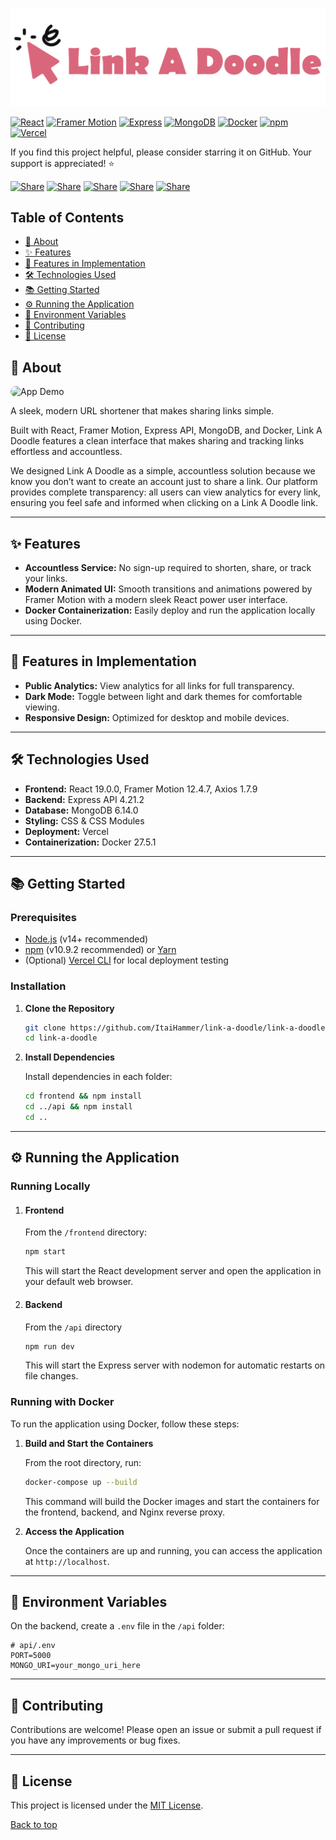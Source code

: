 <a name="top"></a>
![Link A Doodle Logo](frontend/src/icons/logo.svg 'Link A Doodle Logo')

[![React](https://img.shields.io/badge/React-19.0.0-61DAFB)](https://reactjs.org/)
[![Framer Motion](https://img.shields.io/badge/Framer%20Motion-12.4.7-FF007A)](https://www.framer.com/motion/)
[![Express](https://img.shields.io/badge/Express-4.21.2-000000)](https://expressjs.com/)
[![MongoDB](https://img.shields.io/badge/MongoDB-6.14.0-47A248)](https://www.mongodb.com/)
[![Docker](https://img.shields.io/badge/Docker-27.5.1-2496ED)](https://www.docker.com/)
[![npm](https://img.shields.io/badge/npm-10.9.2-CB3837)](https://www.npmjs.com/)
[![Vercel](https://img.shields.io/badge/Vercel-CLI-000000)](https://vercel.com/docs/cli)

If you find this project helpful, please consider starring it on GitHub. Your support is appreciated! ⭐

[![Share](https://img.shields.io/badge/share-000000?logo=x&logoColor=white)](https://x.com/intent/tweet?text=Check%20out%20this%20project%20on%20GitHub:%20https://github.com/ItaiHammer/link-a-doodle%20%23URLShortener%20%23React%20%23Express)
[![Share](https://img.shields.io/badge/share-1877F2?logo=facebook&logoColor=white)](https://www.facebook.com/sharer/sharer.php?u=https://github.com/ItaiHammer/link-a-doodle)
[![Share](https://img.shields.io/badge/share-0077B5?logo=linkedin&logoColor=white)](https://www.linkedin.com/sharing/share-offsite/?url=https://github.com/ItaiHammer/link-a-doodle)
[![Share](https://img.shields.io/badge/share-FF4500?logo=reddit&logoColor=white)](https://www.reddit.com/submit?title=Check%20out%20this%20project%20on%20GitHub:%20https://github.com/ItaiHammer/link-a-doodle)
[![Share](https://img.shields.io/badge/share-0088CC?logo=telegram&logoColor=white)](https://t.me/share/url?url=https://github.com/ItaiHammer/link-a-doodle&text=Check%20out%20this%20project%20on%20GitHub)

## Table of Contents
- [📖 About](#about)
- [✨ Features](#features)
- [🚀 Features in Implementation](#features-in-implementation)
- [🛠️ Technologies Used](#technologies-used)
- [📚 Getting Started](#getting-started)
- [⚙️ Running the Application](#running-the-application)
- [🔧 Environment Variables](#environment-variables)
- [🤝 Contributing](#contributing)
- [📜 License](#license)

## 📖 About

<img src="assets/demo.gif" alt="App Demo" width="400" height="200" style="border-radius: 10px;">

A sleek, modern URL shortener that makes sharing links simple.

Built with React, Framer Motion, Express API, MongoDB, and Docker, Link A Doodle features a clean interface that makes sharing and tracking links effortless and accountless.

We designed Link A Doodle as a simple, accountless solution because we know you don’t want to create an account just to share a link. Our platform provides complete transparency: all users can view analytics for every link, ensuring you feel safe and informed when clicking on a Link A Doodle link.

---

## ✨ Features

-   **Accountless Service:** No sign-up required to shorten, share, or track your links.
-   **Modern Animated UI:** Smooth transitions and animations powered by Framer Motion with a modern sleek React power user interface.
-   **Docker Containerization:** Easily deploy and run the application locally using Docker.

---

## 🚀 Features in Implementation

-   **Public Analytics:** View analytics for all links for full transparency.
-   **Dark Mode:** Toggle between light and dark themes for comfortable viewing.
-   **Responsive Design:** Optimized for desktop and mobile devices.

---

## 🛠️ Technologies Used

-   **Frontend:** React 19.0.0, Framer Motion 12.4.7, Axios 1.7.9
-   **Backend:** Express API 4.21.2
-   **Database:** MongoDB 6.14.0
-   **Styling:** CSS & CSS Modules
-   **Deployment:** Vercel
-   **Containerization:** Docker 27.5.1

---

## 📚 Getting Started

### Prerequisites

-   [Node.js](https://nodejs.org/) (v14+ recommended)
-   [npm](https://www.npmjs.com/) (v10.9.2 recommended) or [Yarn](https://yarnpkg.com/)
-   (Optional) [Vercel CLI](https://vercel.com/docs/cli) for local deployment testing

### Installation

1. **Clone the Repository**

    ```bash
    git clone https://github.com/ItaiHammer/link-a-doodle/link-a-doodle.git
    cd link-a-doodle
    ```

2. **Install Dependencies**

    Install dependencies in each folder:

    ```bash
    cd frontend && npm install
    cd ../api && npm install
    cd ..
    ```

---

## ⚙️ Running the Application

### Running Locally

1. #### Frontend

    From the `/frontend` directory:

    ```bash
    npm start
    ```

    This will start the React development server and open the application in your default web browser.

1. #### Backend

    From the `/api` directory

    ```bash
    npm run dev
    ```

    This will start the Express server with nodemon for automatic restarts on file changes.

### Running with Docker

To run the application using Docker, follow these steps:

1. **Build and Start the Containers**

    From the root directory, run:

    ```bash
    docker-compose up --build
    ```

    This command will build the Docker images and start the containers for the frontend, backend, and Nginx reverse proxy.

2. **Access the Application**

    Once the containers are up and running, you can access the application at `http://localhost`.

---

## 🔧 Environment Variables

On the backend, create a `.env` file in the `/api` folder:

```env
# api/.env
PORT=5000
MONGO_URI=your_mongo_uri_here
```

---

## 🤝 Contributing

Contributions are welcome! Please open an issue or submit a pull request if you have any improvements or bug fixes.

---

## 📜 License

This project is licensed under the [MIT License](LICENSE).

[Back to top](#top)
